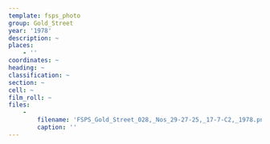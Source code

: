 ```yaml
---
template: fsps_photo
group: Gold_Street
year: '1978'
description: ~
places:
    - ''
coordinates: ~
heading: ~
classification: ~
section: ~
cell: ~
film_roll: ~
files:
    -
        filename: 'FSPS_Gold_Street_028,_Nos_29-27-25,_17-7-C2,_1978.png'
        caption: ''
---
```

